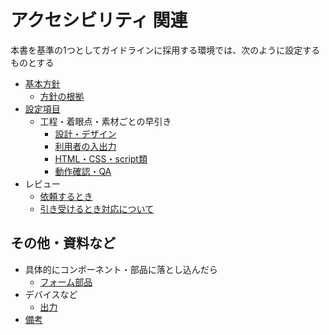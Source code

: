 # アクセシビリティ 関連

本書を基準の1つとしてガイドラインに採用する環境では、次のように設定するものとする

* [基本方針](./10_policy.md)
  * [方針の根拠](./11_grounds.md)
* [設定項目](./30_rules.md)
  * 工程・着眼点・素材ごとの早引き
    * [設計・デザイン](./wcag2.0/lookup/30_design.md)
    * [利用者の入出力](./wcag2.0/lookup/10_input-output.md)
    * [HTML・CSS・script類](./wcag2.0/lookup/50_code.md)
    * [動作確認・QA](./wcag2.0/lookup/90_qa.md)
* レビュー
  * [依頼するとき](./review/10_request.md)
  * [引き受けるとき対応について](./review/30_implement.md)

## その他・資料など

* 具体的にコンポーネント・部品に落とし込んだら
  * [フォーム部品](./components/10_form.md)
* デバイスなど
  * [出力](./device/10_output.md)
* [備考](./90_other.md)

